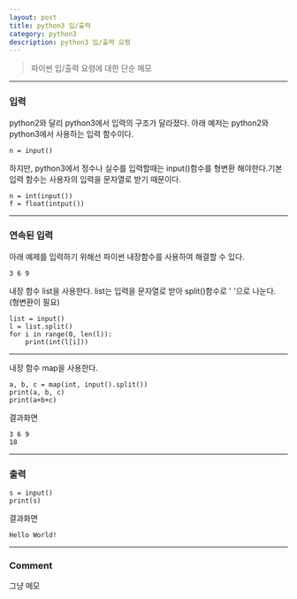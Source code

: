```yaml
---
layout: post
title: python3 입/출력
category: python3
description: python3 입/출력 요령
---
```


> 파이썬 입/출력 요령에 대한 단순 메모

<!--description-->

-----------------------

### 입력

python2와 달리 python3에서 입력의 구조가 달라졌다. 아래 예저는 python2와 python3에서 사용하는 입력 함수이다.
```
n = input()
```
하지만, python3에서 정수나 실수를 입력할때는 input()함수를 형변환 해야한다.<span class="olive">기본 입력 함수는 사용자의 입력을 문자열로 받기 때문이다.</span>
```
n = int(input())
f = float(intput())
```
-----------------------

### 연속된 입력

아래 예제를 입력하기 위해선 파이썬 내장함수를 사용하여 해결할 수 있다.
```
3 6 9
```

내장 함수 list을 사용한다. list는 입력을 문자열로 받아 split()함수로 ' '으로 나눈다. (형변환이 필요)
```
list = input()
l = list.split()
for i in range(0, len(l)):
    print(int(l[i]))
```

-----------------------

내장 함수 map을 사용한다.
```
a, b, c = map(int, input().split())
print(a, b, c)
print(a+b+c)
```
<span class="olive">결과화면</span>
```
3 6 9
18
```
-----------------------

### 출력

```
s = input()
print(s)

```
<span class="olive">결과화면</span>
```
Hello World!
```

-----------------------

### Comment

그냥 메모
